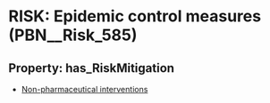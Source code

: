 # RISK: __Epidemic control measures__ (PBN__Risk_585)

## Property: has_RiskMitigation

* [Non-pharmaceutical interventions](PBN__RiskMitigation_377)

